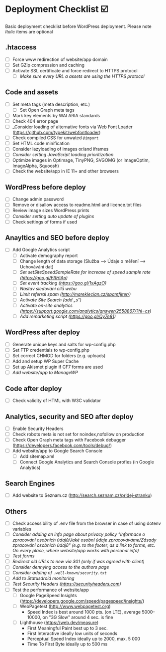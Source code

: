 # Deployment Checklist ☑️

Basic deployment checklist before WordPress deployment. Please note _Italic_ items are optional

## .htaccess
- [ ] Force www redirection of website/app domain
- [ ] Set GZip compression and caching
- [ ] Activate SSL certificate and force redirect to HTTPS protocol
	- [ ] _Make sure every URL a assets are using the HTTPS protocol_

## Code and assets
- [ ] Set meta tags (meta description, etc.)
	- [ ] Set Open Graph meta tags
- [ ] Mark key elements by WAI ARIA standards
- [ ] Check 404 error page
- [ ] _Consider loading of alternative fonts via Web Font Loader (https://github.com/typekit/webfontloader)
- [ ] Check compiled CSS for unwated `@import`
- [ ] Set HTML code minification
- [ ] Consider lazyloading of images or/and iframes
- [ ] _Consider setting JavaScript loading prioritization_
- [ ] Optimize images in Optimage, TinyPNG, SVGOMG (or ImageOptim, ImageAlpha, Squoosh)
- [ ] Check the website/app in IE 11+ and other browsers

## WordPress before deploy
- [ ] Change admin password
- [ ] Remove or disallow access to readme.html and licence.txt files
- [ ] Review image sizes WordPress prints
- [ ] _Consider setting auto update of plugins_
- [ ] Check settings of forms if used

## Anayltics and SEO before deploy
- [ ] Add Google Analytics script
	- [ ] Activate demography report
	- [ ] Change length of data storage (Služba –> Údaje o měření –> Uchovávání dat)
	- [ ] _Set setSiteSpeedSampleRate for increase of speed sample rate (https://goo.gl/FRHiAp)_
	- [ ] _Set event tracking (https://goo.gl/1xAgzO)_
	- [ ] _Nastav sledování cílů webu_
	- [ ] _Limit referral spam (http://mareklecian.cz/spamfilter/)_
	- [ ] _Activate Site Search (add „s“)_
	- [ ] _Activate on-site analytics (https://support.google.com/analytics/answer/2558867/?hl=cs)_
	- [ ] _Add remarketing script (https://goo.gl/Qy7e81)_

## WordPress after deploy
- [ ] Generate unique keys and salts for wp-config.php
- [ ] Set FTP credentials to wp-config.php
- [ ] Set correct CHMOD for folders (e.g. uploads)
- [ ] Add and setup WP Super Cache
- [ ] Set up Akismet plugin if CF7 forms are used
- [ ] _Add website/app to ManageWP_

## Code after deploy
- [ ] Check validity of HTML with W3C validator

## Analytics, security and SEO after deploy
- [ ] Enable Security Headers
- [ ] Check robots meta is not set for noindex,nofollow on production
- [ ] Check Open Graph meta tags with Facebook debugger (https://developers.facebook.com/tools/debug/)
- [ ] Add website/app to Google Search Console
	- [ ] Add sitemap.xml
	- [ ] Connect Google Analytics and Search Console profies (in Google Analytics)

## Search Engines
- [ ] Add website to Seznam.cz (http://search.seznam.cz/pridej-stranku)

## Others
- [ ] Check accessibility of .env file from the browser in case of using dotenv variables
- [ ] _Consider adding an info page about privacy policy "Informace o zpracování osobních údajů/Jaké osobní údaje zpracováváme/Zásady zpracování osobních údajů" (e.g. to the footer, as a link to forms, etc. On every place, where website/app works with personal info)_
- [ ] _Test forms_
- [ ] _Redirect old URLs to new via 301 (only if was agreed with client)_
- [ ] _Consider dennying access to the authors page_
- [ ] _Consider adding of `.well-known/security.txt`_
- [ ] _Add to Statusdroid monitoring_
- [ ] _Test Security Headers (https://securityheaders.com)_
- [ ] Test the performance of website/app
	- [ ] Google PageSpeed Insights (https://developers.google.com/speed/pagespeed/insights/)
	- [ ] WebPagetest (http://www.webpagetest.org)
		- Speed Index is best around 1000 pts. (on LTE), average 5000–10000, on "3G Slow" around 4 sec. is fine
	- [ ] Lighthouse (https://web.dev/measure)
		- First Meaningful Paint best up to 3 sec.
		- First Interactive ideally low units of seconds
		- Perceptual Speed Index ideally up to 2000, max. 5 000
		- Time To First Byte ideally up to 500 ms
